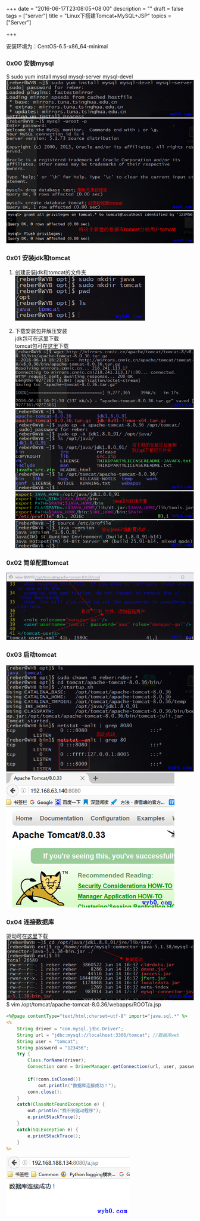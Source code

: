 +++
date = "2016-06-17T23:08:05+08:00"
description = ""
draft = false
tags = ["server"]
title = "Linux下搭建Tomcat+MySQL+JSP"
topics = ["Server"]

+++

安装环境为：CentOS-6.5-x86_64-minimal

### 0x00 安装mysql  
$ sudo yum install mysql mysql-server mysql-devel  
![安装mysql.png](/img/post/install_mysql.png)
![创建数据库tomcat.png](/img/post/creat_db_tomcat.png)
![将数据库tomcat分配给用户tomcat.png](/img/post/grant_db_tomcat.png)

### 0x01 安装jdk和tomcat
1. 创建安装jdk和tomcat的文件夹
![创建安装jdk和tomcat的文件夹.png](/img/post/mkdir_java_tomcat.png)

2. 下载安装包并解压安装  
jdk包可在[这里](http://www.oracle.com/technetwork/java/javase/downloads/jdk8-downloads-2133151.html)下载  
tomcat包可在[这里](http://mirrors.cnnic.cn/apache/tomcat/tomcat-8/v8.0.36/bin/apache-tomcat-8.0.36.tar.gz)下载
![下载tomcat安装包.png](/img/post/download_tomcat.png)
![复制解压后的安装包到/opt下对应目录.png](/img/post/cp_jdk_tomcat_to_opt.png)
![为java添加环境变量.png](/img/post/add_java_env.png)
![验证jdk是否设置成功.png](/img/post/java_version.png)

### 0x02 简单配置tomcat
![简单配置tomcat1.png](/img/post/config_tomcat.png)

### 0x03 启动tomcat
![启动tomcat.png](/img/post/start_tomcat.png)
![访问tomcat主页.png](/img/post/see_tomcat_index.png)

### 0x04 连接数据库
驱动可在[这里](http://dev.mysql.com/downloads/connector/j/)下载
![复制数据库驱动.png](/img/post/tomcat_copy_mysql_driver.png)
$ vim /opt/tomcat/apache-tomcat-8.0.36/webapps/ROOT/a.jsp
```jsp
<%@page contentType="text/html;charset=utf-8" import="java.sql.*" %>
<%
	String driver = "com.mysql.jdbc.Driver"; 
	String url = "jdbc:mysql://localhost:3306/tomcat"; //数据库web
	String user = "tomcat"; 
	String password = "123456"; 
	try { 
		Class.forName(driver); 
		Connection conn = DriverManager.getConnection(url, user, password);

		if(!conn.isClosed()) 
		    out.println("数据库连接成功！"); 
		conn.close(); 
	} 
	catch(ClassNotFoundException e) { 
	    out.println("找不到驱动程序"); 
	    e.printStackTrace(); 
	} 
	catch(SQLException e) { 
	    e.printStackTrace(); 
	} 
%>
```
![连接数据库.png](/img/post/tomcat_conn_mysql.png)